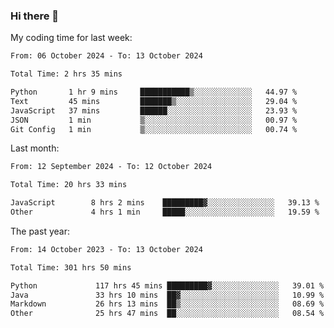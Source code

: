 ### Hi there 👋

My coding time for last week:

<!--START_SECTION:week-->

```txt
From: 06 October 2024 - To: 13 October 2024

Total Time: 2 hrs 35 mins

Python       1 hr 9 mins     ███████████▒░░░░░░░░░░░░░   44.97 %
Text         45 mins         ███████▒░░░░░░░░░░░░░░░░░   29.04 %
JavaScript   37 mins         ██████░░░░░░░░░░░░░░░░░░░   23.93 %
JSON         1 min           ▒░░░░░░░░░░░░░░░░░░░░░░░░   00.97 %
Git Config   1 min           ▒░░░░░░░░░░░░░░░░░░░░░░░░   00.74 %
```

<!--END_SECTION:week-->

Last month:

<!--START_SECTION:month-->

```txt
From: 12 September 2024 - To: 12 October 2024

Total Time: 20 hrs 33 mins

JavaScript        8 hrs 2 mins    █████████▓░░░░░░░░░░░░░░░   39.13 %
Other             4 hrs 1 min     █████░░░░░░░░░░░░░░░░░░░░   19.59 %
```

<!--END_SECTION:month-->

The past year:

<!--START_SECTION:year-->

```txt
From: 14 October 2023 - To: 13 October 2024

Total Time: 301 hrs 50 mins

Python             117 hrs 45 mins █████████▓░░░░░░░░░░░░░░░   39.01 %
Java               33 hrs 10 mins  ██▓░░░░░░░░░░░░░░░░░░░░░░   10.99 %
Markdown           26 hrs 13 mins  ██▒░░░░░░░░░░░░░░░░░░░░░░   08.69 %
Other              25 hrs 47 mins  ██░░░░░░░░░░░░░░░░░░░░░░░   08.54 %
```

<!--END_SECTION:year-->
